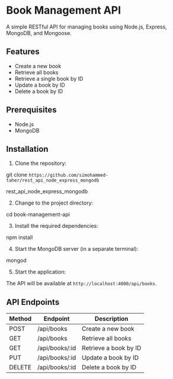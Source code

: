 # Book Management API

A simple RESTful API for managing books using Node.js, Express, MongoDB, and Mongoose.

## Features

- Create a new book
- Retrieve all books
- Retrieve a single book by ID
- Update a book by ID
- Delete a book by ID

## Prerequisites

- Node.js
- MongoDB

## Installation

1. Clone the repository:



git clone `https://github.com/simohammed-taher/rest_api_node_express_mongodb`

rest_api_node_express_mongodb


2. Change to the project directory:

cd book-management-api


3. Install the required dependencies:

npm install


4. Start the MongoDB server (in a separate terminal):

mongod


5. Start the application:


The API will be available at `http://localhost:4000/api/books`.

## API Endpoints

| Method | Endpoint         | Description           |
|--------|------------------|-----------------------|
| POST   | /api/books       | Create a new book     |
| GET    | /api/books       | Retrieve all books    |
| GET    | /api/books/:id   | Retrieve a book by ID |
| PUT    | /api/books/:id   | Update a book by ID   |
| DELETE | /api/books/:id   | Delete a book by ID   |

